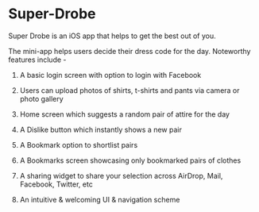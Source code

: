 # Super-Drobe
Super Drobe is an iOS app that helps to get the best out of you.

The mini-app helps users decide their dress code for the day.
Noteworthy features include -

  1. A basic login screen with option to login with Facebook

  2. Users can upload photos of shirts, t-shirts and pants via camera or photo gallery
  
  3. Home screen which suggests a random pair of attire for the day
  
  4. A Dislike button which instantly shows a new pair
  
  5. A Bookmark option to shortlist pairs 
  
  6. A Bookmarks screen showcasing only bookmarked pairs of clothes
  
  5. A sharing widget to share your selection across AirDrop, Mail, Facebook, Twitter, etc
  
  6. An intuitive & welcoming UI & navigation scheme 
